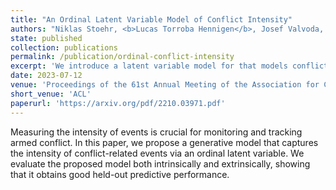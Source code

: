 ```yaml
---
title: "An Ordinal Latent Variable Model of Conflict Intensity"
authors: "Niklas Stoehr, <b>Lucas Torroba Hennigen</b>, Josef Valvoda, Robert West, Ryan Cotterell, Aaron Schein"
state: published
collection: publications
permalink: /publication/ordinal-conflict-intensity
excerpt: 'We introduce a latent variable model for that models conflict intensity as an ordinal latent variable.'
date: 2023-07-12
venue: 'Proceedings of the 61st Annual Meeting of the Association for Computational Linguistics'
short_venue: 'ACL'
paperurl: 'https://arxiv.org/pdf/2210.03971.pdf'
---
```

Measuring the intensity of events is crucial for monitoring and tracking armed conflict. In this paper, we propose a generative model that captures the intensity of conflict-related events via an ordinal latent variable. We evaluate the proposed model both intrinsically and extrinsically, showing that it obtains good held-out predictive performance.

